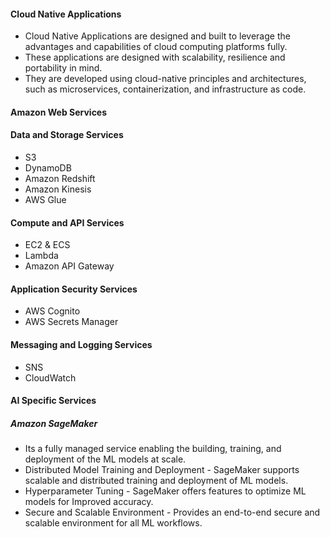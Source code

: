 #### Cloud Native Applications 

- Cloud Native Applications are designed and built to leverage the advantages and capabilities of cloud computing platforms fully. 
- These applications are designed with scalability, resilience and portability in mind. 
- They are developed using cloud-native principles and architectures, such as microservices, containerization, and infrastructure as code. 


#### Amazon Web Services 

#### Data and Storage Services 

- S3 
- DynamoDB 
- Amazon Redshift 
- Amazon Kinesis 
- AWS Glue 

#### Compute and API Services 

- EC2 & ECS 
- Lambda 
- Amazon API Gateway 


#### Application Security Services 

- AWS Cognito 
- AWS Secrets Manager 


#### Messaging and Logging Services 

- SNS 
- CloudWatch 

#### AI Specific Services 

##### Amazon SageMaker 

- Its a fully managed service enabling the building, training, and deployment of the ML models at scale. 
- Distributed Model Training and Deployment - SageMaker supports scalable and distributed training and deployment of ML models. 
- Hyperparameter Tuning - SageMaker offers features to optimize ML models for Improved accuracy. 
- Secure and Scalable Environment - Provides an end-to-end secure and scalable environment for all ML workflows. 

